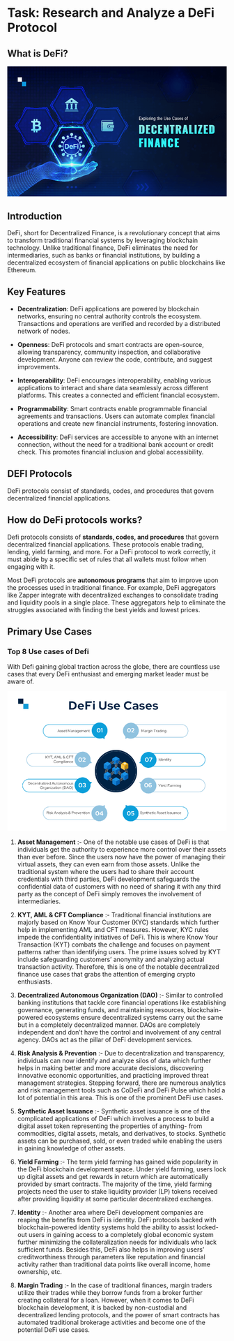 # Task: Research and Analyze a DeFi Protocol

## What is DeFi?

![Alt text](image.png)

## Introduction

DeFi, short for Decentralized Finance, is a revolutionary concept that aims to transform traditional financial systems by leveraging blockchain technology. Unlike traditional finance, DeFi eliminates the need for intermediaries, such as banks or financial institutions, by building a decentralized ecosystem of financial applications on public blockchains like Ethereum.

## Key Features

- **Decentralization**: DeFi applications are powered by blockchain networks, ensuring no central authority controls the ecosystem. Transactions and operations are verified and recorded by a distributed network of nodes.

- **Openness**: DeFi protocols and smart contracts are open-source, allowing transparency, community inspection, and collaborative development. Anyone can review the code, contribute, and suggest improvements.

- **Interoperability**: DeFi encourages interoperability, enabling various applications to interact and share data seamlessly across different platforms. This creates a connected and efficient financial ecosystem.

- **Programmability**: Smart contracts enable programmable financial agreements and transactions. Users can automate complex financial operations and create new financial instruments, fostering innovation.

- **Accessibility**: DeFi services are accessible to anyone with an internet connection, without the need for a traditional bank account or credit check. This promotes financial inclusion and global accessibility.

## DEFI Protocols

DeFi protocols consist of standards, codes, and procedures that govern decentralized financial applications.

## How do DeFi protocols works?

Defi protocols consists of **standards, codes, and procedures** that govern decentralized financial applications. These protocols enable trading, lending, yield farming, and more. For a DeFi protocol to work correctly, it must abide by a specific set of rules that all wallets must follow when engaging with it.

Most DeFi protocols are **autonomous programs** that aim to improve upon the processes used in traditional finance. For example, DeFi aggregators like Zapper integrate with decentralized exchanges to consolidate trading and liquidity pools in a single place. These aggregators help to eliminate the struggles associated with finding the best yields and lowest prices.

## Primary Use Cases

### Top 8 Use cases of Defi

With Defi gaining global traction across the globe, there are countless use cases that every DeFi enthusiast and emerging market leader must be aware of.

![Alt text](image-1.png)

1. **Asset Management** :-
   One of the notable use cases of DeFi is that individuals get the authority to experience more control over their assets than ever before. Since the users now have the power of managing their virtual assets, they can even earn from those assets. Unlike the traditional system where the users had to share their account credentials with third parties, DeFi development safeguards the confidential data of customers with no need of sharing it with any third party as the concept of DeFi simply removes the involvement of intermediaries.

2. **KYT, AML & CFT Compliance** :-
   Traditional financial institutions are majorly based on Know Your Customer (KYC) standards which further help in implementing AML and CFT measures. However, KYC rules impede the confidentiality initiatives of DeFi. This is where Know Your Transaction (KYT) combats the challenge and focuses on payment patterns rather than identifying users. The prime issues solved by KYT include safeguarding customers’ anonymity and analyzing actual transaction activity. Therefore, this is one of the notable decentralized finance use cases that grabs the attention of emerging crypto enthusiasts.

3. **Decentralized Autonomous Organization (DAO)** :-
   Similar to controlled banking institutions that tackle core financial operations like establishing governance, generating funds, and maintaining resources, blockchain-powered ecosystems ensure decentralized systems carry out the same but in a completely decentralized manner. DAOs are completely independent and don’t have the control and involvement of any central agency. DAOs act as the pillar of DeFi development services.

4. **Risk Analysis & Prevention** :-
   Due to decentralization and transparency, individuals can now identify and analyze silos of data which further helps in making better and more accurate decisions, discovering innovative economic opportunities, and practicing improved threat management strategies. Stepping forward, there are numerous analytics and risk management tools such as CoDeFi and DeFi Pulse which hold a lot of potential in this area. This is one of the prominent DeFi use cases.

5. **Synthetic Asset Issuance** :-
   Synthetic asset issuance is one of the complicated applications of DeFi which involves a process to build a digital asset token representing the properties of anything- from commodities, digital assets, metals, and derivatives, to stocks. Synthetic assets can be purchased, sold, or even traded while enabling the users in gaining knowledge of other assets.

6. **Yield Farming** :-
   The term yield farming has gained wide popularity in the DeFi blockchain development space. Under yield farming, users lock up digital assets and get rewards in return which are automatically provided by smart contracts. The majority of the time, yield farming projects need the user to stake liquidity provider (LP) tokens received after providing liquidity at some particular decentralized exchanges.
7. **Identity** :-
   Another area where DeFi development companies are reaping the benefits from DeFi is identity. DeFi protocols backed with blockchain-powered identity systems hold the ability to assist locked-out users in gaining access to a completely global economic system further minimizing the collateralization needs for individuals who lack sufficient funds. Besides this, DeFi also helps in improving users’ creditworthiness through parameters like reputation and financial activity rather than traditional data points like overall income, home ownership, etc.
8. **Margin Trading** :-
   In the case of traditional finances, margin traders utilize their trades while they borrow funds from a broker further creating collateral for a loan. However, when it comes to DeFi blockchain development, it is backed by non-custodial and decentralized lending protocols, and the power of smart contracts has automated traditional brokerage activities and become one of the potential DeFi use cases.
